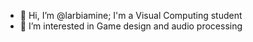- 👋 Hi, I’m @larbiamine; I'm a Visual Computing student 
- 👀 I’m interested in Game design and audio processing


<!---
larbiamine/larbiamine is a ✨ special ✨ repository because its `README.md` (this file) appears on your GitHub profile.
You can click the Preview link to take a look at your changes.
--->
